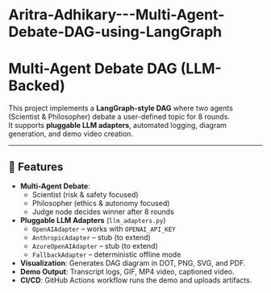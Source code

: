 # Aritra-Adhikary---Multi-Agent-Debate-DAG-using-LangGraph

# Multi-Agent Debate DAG (LLM-Backed)

This project implements a **LangGraph-style DAG** where two agents (Scientist & Philosopher) debate a user-defined topic for 8 rounds.  
It supports **pluggable LLM adapters**, automated logging, diagram generation, and demo video creation.

---

## 🚀 Features
- **Multi-Agent Debate**:  
  - Scientist (risk & safety focused)  
  - Philosopher (ethics & autonomy focused)  
  - Judge node decides winner after 8 rounds
- **Pluggable LLM Adapters** (`llm_adapters.py`)  
  - `OpenAIAdapter` – works with `OPENAI_API_KEY`  
  - `AnthropicAdapter` – stub (to extend)  
  - `AzureOpenAIAdapter` – stub (to extend)  
  - `FallbackAdapter` – deterministic offline mode
- **Visualization**: Generates DAG diagram in DOT, PNG, SVG, and PDF.  
- **Demo Output**: Transcript logs, GIF, MP4 video, captioned video.  
- **CI/CD**: GitHub Actions workflow runs the demo and uploads artifacts. 

